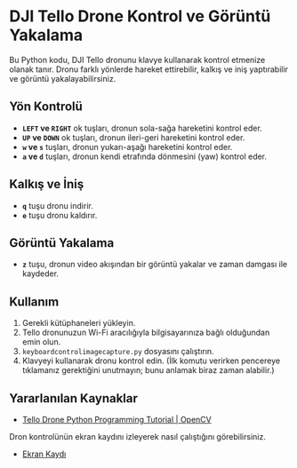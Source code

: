 
# DJI Tello Drone Kontrol ve Görüntü Yakalama

Bu Python kodu, DJI Tello dronunu klavye kullanarak kontrol etmenize olanak tanır. Dronu farklı yönlerde hareket ettirebilir, kalkış ve iniş yaptırabilir ve görüntü yakalayabilirsiniz.

## Yön Kontrolü

- **`LEFT` ve `RIGHT`** ok tuşları, dronun sola-sağa hareketini kontrol eder.
- **`UP` ve `DOWN`** ok tuşları, dronun ileri-geri hareketini kontrol eder.
- **`w` ve `s`** tuşları, dronun yukarı-aşağı hareketini kontrol eder.
- **`a` ve `d`** tuşları, dronun kendi etrafında dönmesini (yaw) kontrol eder.

## Kalkış ve İniş

- **`q`** tuşu dronu indirir.
- **`e`** tuşu dronu kaldırır.

## Görüntü Yakalama

- **`z`** tuşu, dronun video akışından bir görüntü yakalar ve zaman damgası ile kaydeder.

## Kullanım

1. Gerekli kütüphaneleri yükleyin.
2. Tello dronunuzun Wi-Fi aracılığıyla bilgisayarınıza bağlı olduğundan emin olun.
3. `keyboardcontrolimagecapture.py` dosyasını çalıştırın.
4. Klavyeyi kullanarak dronu kontrol edin. (İlk komutu verirken pencereye tıklamanız gerektiğini unutmayın; bunu anlamak biraz zaman alabilir.)

## Yararlanılan Kaynaklar

- [Tello Drone Python Programming Tutorial | OpenCV](https://www.youtube.com/watch?v=LmEcyQnfpDA&t=522s&pp=ygUSdGVsbG8gZHJvbmUgY29kaW5n)

Dron kontrolünün ekran kaydını izleyerek nasıl çalıştığını görebilirsiniz.

- [Ekran Kaydı](https://github.com/user-attachments/assets/8680d435-31ee-4816-8bd6-dd246b4c91c4)


